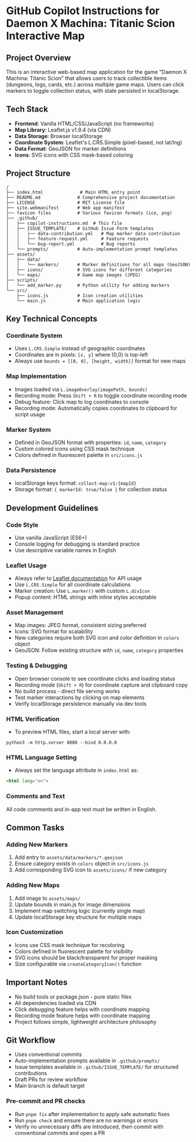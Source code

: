 # GitHub Copilot Instructions for Daemon X Machina: Titanic Scion Interactive Map

## Project Overview
This is an interactive web-based map application for the game "Daemon X Machina: Titanic Scion" that allows users to track collectible items (dungeons, logs, cards, etc.) across multiple game maps. Users can click markers to toggle collection status, with state persisted in localStorage.

## Tech Stack
- **Frontend**: Vanilla HTML/CSS/JavaScript (no frameworks)
- **Map Library**: Leaflet.js v1.9.4 (via CDN)
- **Data Storage**: Browser localStorage
- **Coordinate System**: Leaflet's L.CRS.Simple (pixel-based, not lat/lng)
- **Data Format**: GeoJSON for marker definitions
- **Icons**: SVG icons with CSS mask-based coloring

## Project Structure
```
/
├── index.html              # Main HTML entry point
├── README.md              # Comprehensive project documentation
├── LICENSE                # MIT License file
├── site.webmanifest       # Web app manifest
├── favicon files          # Various favicon formats (ico, png)
├── .github/
│   ├── copilot-instructions.md  # This file
│   ├── ISSUE_TEMPLATE/    # GitHub Issue Form templates
│   │   ├── data-contribution.yml   # Map marker data contribution
│   │   ├── feature-request.yml     # Feature requests
│   │   └── bug-report.yml          # Bug reports
│   └── prompts/           # Auto-implementation prompt templates
├── assets/
│   ├── data/
│   │   └── markers/       # Marker definitions for all maps (GeoJSON)
│   ├── icons/             # SVG icons for different categories
│   └── maps/              # Game map images (JPEG)
├── scripts/
│   └── add_marker.py      # Python utility for adding markers
└── src/
    ├── icons.js           # Icon creation utilities
    └── main.js            # Main application logic
```

## Key Technical Concepts

### Coordinate System
- Uses `L.CRS.Simple` instead of geographic coordinates
- Coordinates are in pixels: `[x, y]` where (0,0) is top-left
- Always use `bounds = [[0, 0], [height, width]]` format for new maps

### Map Implementation
- Images loaded via `L.imageOverlay(imagePath, bounds)`
- Recording mode: Press `Shift + R` to toggle coordinate recording mode
- Debug feature: Click map to log coordinates to console
- Recording mode: Automatically copies coordinates to clipboard for script usage

### Marker System
- Defined in GeoJSON format with properties: `id`, `name`, `category`
- Custom colored icons using CSS mask technique
- Colors defined in fluorescent palette in `src/icons.js`

### Data Persistence
- localStorage keys format: `collect-map:v1:{mapId}`
- Storage format: `{ markerId: true/false }` for collection status

## Development Guidelines

### Code Style
- Use vanilla JavaScript (ES6+)
- Console logging for debugging is standard practice
- Use descriptive variable names in English

### Leaflet Usage
- Always refer to [Leaflet documentation](https://leafletjs.com/reference.html) for API usage
- Use `L.CRS.Simple` for all coordinate calculations
- Marker creation: Use `L.marker()` with custom `L.divIcon`
- Popup content: HTML strings with inline styles acceptable

### Asset Management
- Map images: JPEG format, consistent sizing preferred
- Icons: SVG format for scalability
- New categories require both SVG icon and color definition in `colors` object
- GeoJSON: Follow existing structure with `id`, `name`, `category` properties

### Testing & Debugging
- Open browser console to see coordinate clicks and loading status
- Recording mode (`Shift + R`) for coordinate capture and clipboard copy
- No build process - direct file serving works
- Test marker interactions by clicking on map elements
- Verify localStorage persistence manually via dev tools

### HTML Verification
- To preview HTML files, start a local server with:
```
python3 -m http.server 8000 --bind 0.0.0.0
```

### HTML Language Setting
- Always set the language attribute in `index.html` as:
```html
<html lang="en">
```

### Comments and Text
All code comments and in-app text must be written in English.

## Common Tasks

### Adding New Markers
1. Add entry to `assets/data/markers/*.geojson`
2. Ensure category exists in `colors` object in `src/icons.js`
3. Add corresponding SVG icon to `assets/icons/` if new category

### Adding New Maps
1. Add image to `assets/maps/`
2. Update bounds in main.js for image dimensions
3. Implement map switching logic (currently single map)
4. Update localStorage key structure for multiple maps

### Icon Customization
- Icons use CSS mask technique for recoloring
- Colors defined in fluorescent palette for visibility
- SVG icons should be black/transparent for proper masking
- Size configurable via `createCategoryIcon()` function

## Important Notes
- No build tools or package.json - pure static files
- All dependencies loaded via CDN
- Click debugging feature helps with coordinate mapping
- Recording mode feature helps with coordinate mapping
- Project follows simple, lightweight architecture philosophy

## Git Workflow
- Uses conventional commits
- Auto-implementation prompts available in `.github/prompts/`
- Issue templates available in `.github/ISSUE_TEMPLATE/` for structured contributions
- Draft PRs for review workflow
- Main branch is default target

### Pre-commit and PR checks

- Run `pnpm fix` after implementation to apply safe automatic fixes
- Run `pnpm check` and ensure there are no warnings or errors
- Verify no unnecessary diffs are introduced, then commit with conventional commits and open a PR
